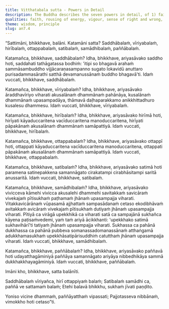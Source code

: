 ```yaml
---
title: Vitthatabala sutta - Powers in Detail
description: The Buddha describes the seven powers in detail, of 1) faith, 2) energy, 3) conscience, 4) fear of wrongdoing, 5) mindfulness, 6) collectedness, and 7) wisdom.
qualities: faith, rousing of energy, vigour, sense of right and wrong, fear of wrongdoing, mindfulness, collectedness, wisdom
theme: wisdom, principle
slug: an7.4
---
```


“Sattimāni, bhikkhave, balāni. Katamāni satta? Saddhābalaṁ, vīriyabalaṁ, hirībalaṁ, ottappabalaṁ, satibalaṁ, samādhibalaṁ, paññābalaṁ.

Katamañca, bhikkhave, saddhābalaṁ? Idha, bhikkhave, ariyasāvako saddho hoti, saddahati tathāgatassa bodhiṁ: 'itipi so bhagavā arahaṁ sammāsambuddho vijjācaraṇasampanno sugato lokavidū anuttaro purisadammasārathi satthā devamanussānaṁ buddho bhagavā'ti. Idaṁ vuccati, bhikkhave, saddhābalaṁ.

Katamañca, bhikkhave, vīriyabalaṁ? Idha, bhikkhave, ariyasāvako āraddhavīriyo viharati akusalānaṁ dhammānaṁ pahānāya, kusalānaṁ dhammānaṁ upasampadāya, thāmavā daḷhaparakkamo anikkhittadhuro kusalesu dhammesu. Idaṁ vuccati, bhikkhave, vīriyabalaṁ.

Katamañca, bhikkhave, hirībalaṁ? Idha, bhikkhave, ariyasāvako hirīmā hoti, hirīyati kāyaduccaritena vacīduccaritena manoduccaritena, hirīyati pāpakānaṁ akusalānaṁ dhammānaṁ samāpattiyā. Idaṁ vuccati, bhikkhave, hirībalaṁ.

Katamañca, bhikkhave, ottappabalaṁ? Idha, bhikkhave, ariyasāvako ottappī hoti, ottappati kāyaduccaritena vacīduccaritena manoduccaritena, ottappati pāpakānaṁ akusalānaṁ dhammānaṁ samāpattiyā. Idaṁ vuccati, bhikkhave, ottappabalaṁ.

Katamañca, bhikkhave, satibalaṁ? Idha, bhikkhave, ariyasāvako satimā hoti paramena satinepakkena samannāgato cirakatampi cirabhāsitampi saritā anussaritā. Idaṁ vuccati, bhikkhave, satibalaṁ.

Katamañca, bhikkhave, samādhibalaṁ? Idha, bhikkhave, ariyasāvako vivicceva kāmehi vivicca akusalehi dhammehi savitakkaṁ savicāraṁ vivekajaṁ pītisukhaṁ paṭhamaṁ jhānaṁ upasampajja viharati. Vitakkavicārānaṁ vūpasamā ajjhattaṁ sampasādanaṁ cetaso ekodibhāvaṁ avitakkaṁ avicāraṁ vivekajaṁ pītisukhaṁ dutiyaṁ jhānaṁ upasampajja viharati. Pītiyā ca virāgā upekkhikā ca viharati satā ca sampajānā sukhañca kāyena paṭisaṁvedemi, yaṁ taṁ ariyā ācikkhanti: 'upekkhako satimā sukhavihārī'ti tatiyaṁ jhānaṁ upasampajja viharati. Sukhassa ca pahānā dukkhassa ca pahānā pubbeva somanassadomanassānaṁ atthaṅgamā adukkhamasukhaṁ upekkhāsatipārisuddhiṁ catutthaṁ jhānaṁ upasampajja viharati. Idaṁ vuccati, bhikkhave, samādhibalaṁ.

Katamañca, bhikkhave, paññābalaṁ? Idha, bhikkhave, ariyasāvako paññavā hoti udayatthagāminiyā paññāya samannāgato ariyāya nibbedhikāya sammā dukkhakkhayagāminiyā. Idaṁ vuccati, bhikkhave, paññābalaṁ.

Imāni kho, bhikkhave, satta balānīti.

Saddhābalaṁ vīriyañca,
hirī ottappiyaṁ balaṁ;
Satibalaṁ samādhi ca,
paññā ve sattamaṁ balaṁ;
Etehi balavā bhikkhu,
sukhaṁ jīvati paṇḍito.

Yoniso vicine dhammaṁ,
paññāyatthaṁ vipassati;
Pajjotasseva nibbānaṁ,
vimokkho hoti cetaso”ti.